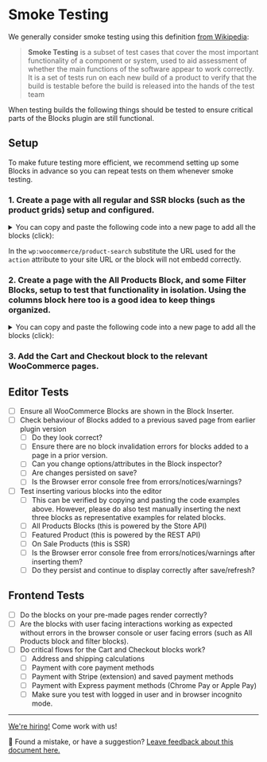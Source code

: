 # Smoke Testing

We generally consider smoke testing using this definition [from Wikipedia](https://href.li/?https://en.wikipedia.org/wiki/Smoke_testing_(software)):

> **Smoke Testing** is a subset of test cases that cover the most important functionality of a component or system, used to aid assessment of whether the main functions of the software appear to work correctly. It is a set of tests run on each new build of a product to verify that the build is testable before the build is released into the hands of the test team

When testing builds the following things should be tested to ensure critical parts of the Blocks plugin are still functional.

## Setup

To make future testing more efficient, we recommend setting up some Blocks in advance so you can repeat tests on them whenever smoke testing.

### 1. Create a page with all regular and SSR blocks (such as the product grids) setup and configured.

<details>
<summary>You can copy and paste the following code into a new page to add all the blocks (click):</summary>

```html
<!-- wp:woocommerce/featured-product {"editMode":false,"productId":15} -->
<!-- wp:button {"align":"center"} -->
<div class="wp-block-button aligncenter"><a class="wp-block-button__link" href="https://ephemeral-aljullu-20200929.atomicsites.blog/product/beanie/">Shop now</a></div>
<!-- /wp:button -->
<!-- /wp:woocommerce/featured-product -->

<!-- wp:woocommerce/featured-category {"editMode":false,"categoryId":16} -->
<!-- wp:button {"align":"center"} -->
<div class="wp-block-button aligncenter"><a class="wp-block-button__link" href="https://ephemeral-aljullu-20200929.atomicsites.blog/product-category/clothing/">Shop now</a></div>
<!-- /wp:button -->
<!-- /wp:woocommerce/featured-category -->

<!-- wp:woocommerce/handpicked-products {"editMode":false,"products":[15,32,16]} /-->

<!-- wp:woocommerce/product-best-sellers /-->

<!-- wp:woocommerce/product-top-rated /-->

<!-- wp:woocommerce/product-new /-->

<!-- wp:woocommerce/product-on-sale /-->

<!-- wp:woocommerce/product-category {"categories":[16]} /-->

<!-- wp:woocommerce/product-tag /-->

<!-- wp:woocommerce/products-by-attribute {"attributes":[{"id":22,"attr_slug":"pa_color"}],"editMode":false} /-->

<!-- wp:woocommerce/product-categories /-->

<!-- wp:woocommerce/product-categories {"isDropdown":true} /-->

<!-- wp:woocommerce/reviews-by-product {"editMode":false,"productId":15} -->
<div class="wp-block-woocommerce-reviews-by-product wc-block-reviews-by-product has-image has-name has-date has-rating has-content" data-image-type="reviewer" data-orderby="most-recent" data-reviews-on-page-load="10" data-reviews-on-load-more="10" data-show-load-more="true" data-show-orderby="true" data-product-id="15"></div>
<!-- /wp:woocommerce/reviews-by-product -->

<!-- wp:woocommerce/reviews-by-category {"editMode":false,"categoryIds":[16]} -->
<div class="wp-block-woocommerce-reviews-by-category wc-block-reviews-by-category has-image has-name has-date has-rating has-content has-product-name" data-image-type="reviewer" data-orderby="most-recent" data-reviews-on-page-load="10" data-reviews-on-load-more="10" data-show-load-more="true" data-show-orderby="true" data-category-ids="16"></div>
<!-- /wp:woocommerce/reviews-by-category -->

<!-- wp:woocommerce/all-reviews -->
<div class="wp-block-woocommerce-all-reviews wc-block-all-reviews has-image has-name has-date has-rating has-content has-product-name" data-image-type="reviewer" data-orderby="most-recent" data-reviews-on-page-load="10" data-reviews-on-load-more="10" data-show-load-more="true" data-show-orderby="true"></div>
<!-- /wp:woocommerce/all-reviews -->

<!-- wp:woocommerce/product-search {"formId":"wc-block-product-search-0"} -->
<div class="wp-block-woocommerce-product-search"><div class="wc-block-product-search"><form role="search" method="get" action="https://ephemeral-aljullu-20200929.atomicsites.blog/"><label for="wc-block-product-search-0" class="wc-block-product-search__label">Search</label><div class="wc-block-product-search__fields"><input type="search" id="wc-block-product-search-0" class="wc-block-product-search__field" placeholder="Search products…" name="s"/><input type="hidden" name="post_type" value="product"/><button type="submit" class="wc-block-product-search__button" label="Search"><svg aria-hidden="true" role="img" focusable="false" class="dashicon dashicons-arrow-right-alt2" xmlns="http://www.w3.org/2000/svg" width="20" height="20" viewbox="0 0 20 20"><path d="M6 15l5-5-5-5 1-2 7 7-7 7z"></path></svg></button></div></form></div></div>
<!-- /wp:woocommerce/product-search -->
```
</details>

In the `wp:woocommerce/product-search` substitute the URL used for the `action` attribute to your site URL or the block will not embedd correctly. 


### 2. Create a page with the All Products Block, and some Filter Blocks, setup to test that functionality in isolation. Using the columns block here too is a good idea to keep things organized.

<details>
<summary>You can copy and paste the following code into a new page to add all the blocks (click):</summary>

```html
<!-- wp:columns -->
<div class="wp-block-columns"><!-- wp:column {"width":33.33} -->
<div class="wp-block-column" style="flex-basis:33.33%"><!-- wp:woocommerce/price-filter -->
<div class="wp-block-woocommerce-price-filter is-loading" data-showinputfields="true" data-showfilterbutton="false" data-heading="Filter by price" data-heading-level="3"><span aria-hidden="true" class="wc-block-product-categories__placeholder"></span></div>
<!-- /wp:woocommerce/price-filter -->

<!-- wp:woocommerce/attribute-filter {"attributeId":1,"heading":"Filter by Color","displayStyle":"dropdown"} -->
<div class="wp-block-woocommerce-attribute-filter is-loading" data-attribute-id="1" data-show-counts="true" data-query-type="or" data-heading="Filter by Color" data-heading-level="3" data-display-style="dropdown"><span aria-hidden="true" class="wc-block-product-attribute-filter__placeholder"></span></div>
<!-- /wp:woocommerce/attribute-filter -->

<!-- wp:woocommerce/attribute-filter {"attributeId":2,"heading":"Filter by Size"} -->
<div class="wp-block-woocommerce-attribute-filter is-loading" data-attribute-id="2" data-show-counts="true" data-query-type="or" data-heading="Filter by Size" data-heading-level="3"><span aria-hidden="true" class="wc-block-product-attribute-filter__placeholder"></span></div>
<!-- /wp:woocommerce/attribute-filter -->

<!-- wp:woocommerce/active-filters -->
<div class="wp-block-woocommerce-active-filters is-loading" data-display-style="list" data-heading="Active filters" data-heading-level="3"><span aria-hidden="true" class="wc-block-active-product-filters__placeholder"></span></div>
<!-- /wp:woocommerce/active-filters --></div>
<!-- /wp:column -->

<!-- wp:column {"width":66.66} -->
<div class="wp-block-column" style="flex-basis:66.66%"><!-- wp:woocommerce/all-products {"columns":3,"rows":3,"alignButtons":false,"contentVisibility":{"orderBy":true},"orderby":"date","layoutConfig":[["woocommerce/product-image"],["woocommerce/product-title"],["woocommerce/product-price"],["woocommerce/product-rating"],["woocommerce/product-button"]]} -->
<div class="wp-block-woocommerce-all-products wc-block-all-products" data-attributes="{&quot;alignButtons&quot;:false,&quot;columns&quot;:3,&quot;contentVisibility&quot;:{&quot;orderBy&quot;:true},&quot;isPreview&quot;:false,&quot;layoutConfig&quot;:[[&quot;woocommerce/product-image&quot;],[&quot;woocommerce/product-title&quot;],[&quot;woocommerce/product-price&quot;],[&quot;woocommerce/product-rating&quot;],[&quot;woocommerce/product-button&quot;]],&quot;orderby&quot;:&quot;date&quot;,&quot;rows&quot;:3}"></div>
<!-- /wp:woocommerce/all-products --></div>
<!-- /wp:column --></div>
<!-- /wp:columns -->
```

</details>


### 3. Add the Cart and Checkout block to the relevant WooCommerce pages.

## Editor Tests

* [ ] Ensure all WooCommerce Blocks are shown in the Block Inserter.
* [ ] Check behaviour of Blocks added to a previous saved page from earlier plugin version
    * [ ] Do they look correct?
    * [ ] Ensure there are no block invalidation errors for blocks added to a page in a prior version.
    * [ ] Can you change options/attributes in the Block inspector?
    * [ ] Are changes persisted on save?
    * [ ] Is the Browser error console free from errors/notices/warnings?
* [ ] Test inserting various blocks into the editor
    * [ ] This can be verified by copying and pasting the code examples above. However, please do also test manually inserting the next three blocks as representative examples for related blocks.
    * [ ] All Products Blocks (this is powered by the Store API)
    * [ ] Featured Product (this is powered by the REST API)
    * [ ] On Sale Products (this is SSR)
    * [ ] Is the Browser error console free from errors/notices/warnings after inserting them?
    * [ ] Do they persist and continue to display correctly after save/refresh?

## Frontend Tests

* [ ] Do the blocks on your pre-made pages render correctly?
* [ ] Are the blocks with user facing interactions working as expected without errors in the browser console or user facing errors (such as All Products block and filter blocks).
* [ ] Do critical flows for the Cart and Checkout blocks work?
  * [ ] Address and shipping calculations
  * [ ] Payment with core payment methods
  * [ ] Payment with Stripe (extension) and saved payment methods
  * [ ] Payment with Express payment methods (Chrome Pay or Apple Pay)
  * [ ] Make sure you test with logged in user and in browser incognito mode.

<!-- FEEDBACK -->
---

[We're hiring!](https://woocommerce.com/careers/) Come work with us!

🐞 Found a mistake, or have a suggestion? [Leave feedback about this document here.](https://github.com/woocommerce/woocommerce-gutenberg-products-block/issues/new?assignees=&labels=type%3A+documentation&template=--doc-feedback.md&title=Feedback%20on%20./docs/testing/smoke-testing.md)
<!-- /FEEDBACK -->

